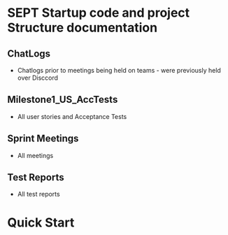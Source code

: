 # SEPT Startup code and  project Structure documentation 
## ChatLogs
* Chatlogs prior to meetings being held on teams - were previously held over Disccord

## Milestone1_US_AccTests
* All user stories and Acceptance Tests
## Sprint Meetings
* All meetings
## Test Reports
* All test reports

# Quick Start

